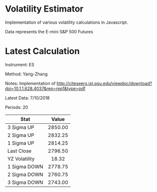 # Volatility Estimator
Implementation of various volatility calculations in Javascript.

Data represents the E-mini S&P 500 Futures

# Latest Calculation 

Instrument: ES 

Method: Yang-Zhang 

Notes: Implementation of http://citeseerx.ist.psu.edu/viewdoc/download?doi=10.1.1.628.4037&rep=rep1&type=pdf 

Latest Data: 7/10/2018 

Periods: 20 

| Stat          | Value    |
| ------------- |:--------:|
| 3 Sigma UP    |  2850.00 |
| 2 Sigma UP    |  2832.25 |
| 1 Sigma UP    |  2814.25 |
| Last Close    |  2796.50 |
| YZ Volatility |   18.32  |
| 1 Sigma DOWN  |  2778.75 |
| 2 Sigma DOWN  |  2760.75 |
| 3 Sigma DOWN  |  2743.00 |
